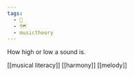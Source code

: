 ```yaml
---
tags:
  - 🌲
  - 🗺
  - musictheory
---
```

How high or low a sound is. 

[[musical literacy]]
[[harmony]]
[[melody]]